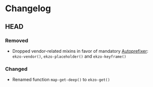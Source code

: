 # Changelog

## HEAD
### Removed
- Dropped vendor-related mixins in favor of mandatory [Autoprefixer](https://github.com/postcss/autoprefixer): `ekzo-vendor()`, `ekzo-placeholder()` and `ekzo-keyframe()`
### Changed
- Renamed function `map-get-deep()` to `ekzo-get()`